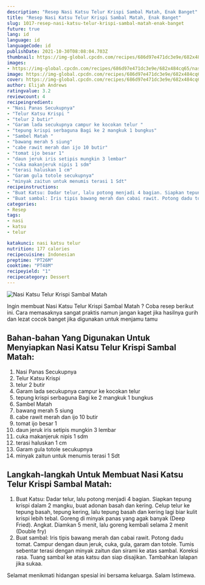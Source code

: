 ```yaml
---
description: "Resep Nasi Katsu Telur Krispi Sambal Matah, Enak Banget"
title: "Resep Nasi Katsu Telur Krispi Sambal Matah, Enak Banget"
slug: 1017-resep-nasi-katsu-telur-krispi-sambal-matah-enak-banget
future: true
lang: id
language: id
languageCode: id
publishDate: 2021-10-30T08:08:04.703Z 
thumbnail: https://img-global.cpcdn.com/recipes/686d97e471dc3e9e/682x484cq65/nasi-katsu-telur-krispi-sambal-matah-foto-resep-utama.png
images:
- https://img-global.cpcdn.com/recipes/686d97e471dc3e9e/682x484cq65/nasi-katsu-telur-krispi-sambal-matah-foto-resep-utama.png
image: https://img-global.cpcdn.com/recipes/686d97e471dc3e9e/682x484cq65/nasi-katsu-telur-krispi-sambal-matah-foto-resep-utama.png
cover: https://img-global.cpcdn.com/recipes/686d97e471dc3e9e/682x484cq65/nasi-katsu-telur-krispi-sambal-matah-foto-resep-utama.png
author: Elijah Andrews
ratingvalue: 3.2
reviewcount: 4
recipeingredient:
- "Nasi Panas Secukupnya"
- "Telur Katsu Krispi "
- "telur 2 butir"
- "Garam lada secukupnya campur ke kocokan telur "
- "tepung krispi serbaguna Bagi ke 2 mangkuk 1 bungkus"
- "Sambel Matah "
- "bawang merah 5 siung"
- "cabe rawit merah dan ijo 10 butir"
- "tomat ijo besar 1"
- "daun jeruk iris setipis mungkin 3 lembar"
- "cuka makanjeruk nipis 1 sdm"
- "terasi haluskan 1 cm"
- "Garam gula totole secukupnya"
- "minyak zaitun untuk menumis terasi 1 Sdt"
recipeinstructions:
- "Buat Katsu: Dadar telur, lalu potong menjadi 4 bagian. Siapkan tepung krispi dalam 2 mangku, buat adonan basah dan kering. Celup telur ke tepung basah, tepung kering, lalu tepung basah dan kering lagi biar kulit krispi lebih tebal. Goreng di minyak panas yang agak banyak (Deep Fried). Angkat. Diamkan 5 menit, lalu goreng kembali selama 2 menit (Double fry)"
- "Buat sambal: Iris tipis bawang merah dan cabai rawit. Potong dadu tomat. Campur dengan daun jeruk, cuka, gula, garam dan totole. Tumis sebentar terasi dengan minyak zaitun dan sirami ke atas sambal. Koreksi rasa. Tuang sambal ke atas katsu dan siap disajikan. Tambahkan lalapan jika sukaa."
categories:
- Resep
tags:
- nasi
- katsu
- telur

katakunci: nasi katsu telur 
nutrition: 177 calories
recipecuisine: Indonesian
preptime: "PT26M"
cooktime: "PT48M"
recipeyield: "1"
recipecategory: Dessert
---
```



![Nasi Katsu Telur Krispi Sambal Matah](https://img-global.cpcdn.com/recipes/686d97e471dc3e9e/682x484cq65/nasi-katsu-telur-krispi-sambal-matah-foto-resep-utama.png)

Ingin membuat Nasi Katsu Telur Krispi Sambal Matah ? Coba resep berikut ini. Cara memasaknya sangat praktis namun jangan kaget jika hasilnya gurih dan lezat cocok banget jika digunakan untuk menjamu tamu

<!--inarticleads1-->

## Bahan-bahan Yang Digunakan Untuk Menyiapkan Nasi Katsu Telur Krispi Sambal Matah:

1. Nasi Panas Secukupnya
1. Telur Katsu Krispi 
1. telur 2 butir
1. Garam lada secukupnya campur ke kocokan telur 
1. tepung krispi serbaguna Bagi ke 2 mangkuk 1 bungkus
1. Sambel Matah 
1. bawang merah 5 siung
1. cabe rawit merah dan ijo 10 butir
1. tomat ijo besar 1
1. daun jeruk iris setipis mungkin 3 lembar
1. cuka makanjeruk nipis 1 sdm
1. terasi haluskan 1 cm
1. Garam gula totole secukupnya
1. minyak zaitun untuk menumis terasi 1 Sdt



<!--inarticleads2-->

## Langkah-langkah Untuk Membuat Nasi Katsu Telur Krispi Sambal Matah:

1. Buat Katsu: Dadar telur, lalu potong menjadi 4 bagian. Siapkan tepung krispi dalam 2 mangku, buat adonan basah dan kering. Celup telur ke tepung basah, tepung kering, lalu tepung basah dan kering lagi biar kulit krispi lebih tebal. Goreng di minyak panas yang agak banyak (Deep Fried). Angkat. Diamkan 5 menit, lalu goreng kembali selama 2 menit (Double fry)
1. Buat sambal: Iris tipis bawang merah dan cabai rawit. Potong dadu tomat. Campur dengan daun jeruk, cuka, gula, garam dan totole. Tumis sebentar terasi dengan minyak zaitun dan sirami ke atas sambal. Koreksi rasa. Tuang sambal ke atas katsu dan siap disajikan. Tambahkan lalapan jika sukaa.




Selamat menikmati hidangan spesial ini bersama keluarga. Salam Istimewa.
